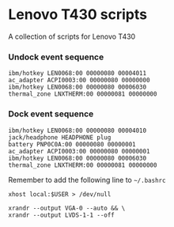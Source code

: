 # Lenovo T430 scripts

A collection of scripts for Lenovo T430


### Undock event sequence

```
ibm/hotkey LEN0068:00 00000080 00004011
ac_adapter ACPI0003:00 00000080 00000000
ibm/hotkey LEN0068:00 00000080 00006030
thermal_zone LNXTHERM:00 00000081 00000000
```


### Dock event sequence

```
ibm/hotkey LEN0068:00 00000080 00004010
jack/headphone HEADPHONE plug
battery PNP0C0A:00 00000080 00000001
ac_adapter ACPI0003:00 00000080 00000001
ibm/hotkey LEN0068:00 00000080 00006030
thermal_zone LNXTHERM:00 00000081 00000000
```


Remember to add the following line to `~/.bashrc`
```
xhost local:$USER > /dev/null
```

```
xrandr --output VGA-0 --auto && \
xrandr --output LVDS-1-1 --off
```
